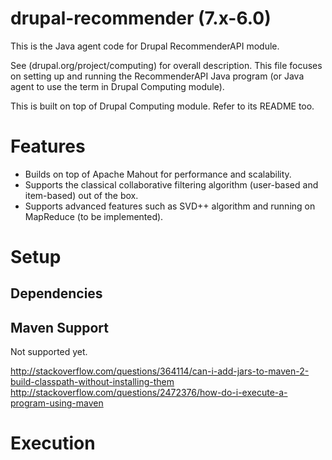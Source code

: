 drupal-recommender (7.x-6.0)
============================

This is the Java agent code for Drupal RecommenderAPI module.

See (drupal.org/project/computing) for overall description. This file focuses on setting up and running the RecommenderAPI Java program (or Java agent to use the term in Drupal Computing module).

This is built on top of Drupal Computing module. Refer to its README too.

Features
========

  * Builds on top of Apache Mahout for performance and scalability.
  * Supports the classical collaborative filtering algorithm (user-based and item-based) out of the box.
  * Supports advanced features such as SVD++ algorithm and running on MapReduce (to be implemented).

Setup
=====


Dependencies
------------

Maven Support
-------------

Not supported yet.

http://stackoverflow.com/questions/364114/can-i-add-jars-to-maven-2-build-classpath-without-installing-them
http://stackoverflow.com/questions/2472376/how-do-i-execute-a-program-using-maven


Execution
=========
